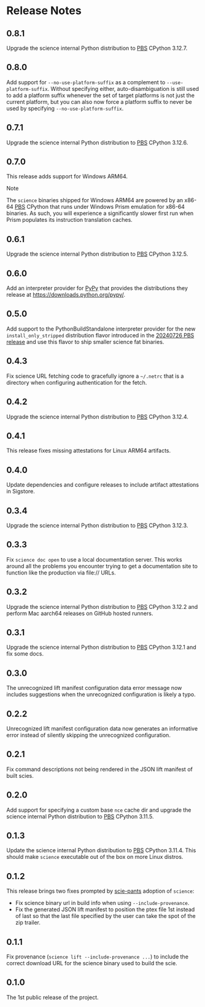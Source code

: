 # Release Notes

## 0.8.1

Upgrade the science internal Python distribution to [PBS][PBS] CPython 3.12.7.

## 0.8.0

Add support for `--no-use-platform-suffix` as a complement to `--use-platform-suffix`. Without
specifying either, auto-disambiguation is still used to add a platform suffix whenever the
set of target platforms is not just the current platform, but you can also now force a platform
suffix to never be used by specifying `--no-use-platform-suffix`.

## 0.7.1

Upgrade the science internal Python distribution to [PBS][PBS] CPython 3.12.6.

## 0.7.0

This release adds support for Windows ARM64. 

> [!NOTE]
> The `science` binaries shipped for Windows ARM64 are powered by an x86-64 [PBS][PBS] CPython
> that runs under Windows Prism emulation for x86-64 binaries. As such, you will experience a
> significantly slower first run when Prism populates its instruction translation caches.

## 0.6.1

Upgrade the science internal Python distribution to [PBS][PBS] CPython 3.12.5.

## 0.6.0

Add an interpreter provider for [PyPy](https://pypy.org/) that provides the distributions they
release at https://downloads.python.org/pypy/.

## 0.5.0

Add support to the PythonBuildStandalone interpreter provider for the new `install_only_stripped`
distribution flavor introduced in the [20240726 PBS release](
https://github.com/indygreg/python-build-standalone/releases/tag/20240726) and use this flavor to
ship smaller science fat binaries.

## 0.4.3

Fix science URL fetching code to gracefully ignore a `~/.netrc` that is a directory when configuring
authentication for the fetch.

## 0.4.2

Upgrade the science internal Python distribution to [PBS][PBS] CPython 3.12.4.

## 0.4.1

This release fixes missing attestations for Linux ARM64 artifacts.

## 0.4.0

Update dependencies and configure releases to include artifact attestations in Sigstore.

## 0.3.4

Upgrade the science internal Python distribution to [PBS][PBS] CPython 3.12.3.

## 0.3.3

Fix `science doc open` to use a local documentation server. This works around all the problems
you encounter trying to get a documentation site to function like the production via file:// URLs.

## 0.3.2

Upgrade the science internal Python distribution to [PBS][PBS] CPython 3.12.2 and perform Mac
aarch64 releases on GitHub hosted runners.

## 0.3.1

Upgrade the science internal Python distribution to [PBS][PBS] CPython 3.12.1 and fix some docs.

## 0.3.0

The unrecognized lift manifest configuration data error message now includes suggestions when the
unrecognized configuration is likely a typo.

## 0.2.2

Unrecognized lift manifest configuration data now generates an informative error instead of
silently skipping the unrecognized configuration.

## 0.2.1

Fix command descriptions not being rendered in the JSON lift manifest of built scies.

## 0.2.0

Add support for specifying a custom base `nce` cache dir and upgrade the science internal Python
distribution to [PBS][PBS] CPython 3.11.5.

## 0.1.3

Update the science internal Python distribution to [PBS][PBS] CPython 3.11.4. This should make
`science` executable out of the box on more Linux distros.

## 0.1.2

This release brings two fixes prompted by [scie-pants](https://github.com/pantsbuild/scie-pants)
adoption of `science`:
+ Fix science binary url in build info when using `--include-provenance`.
+ Fix the generated JSON lift manifest to position the ptex file 1st instead of last so that the
  last file specified by the user can take the spot of the zip trailer.

## 0.1.1

Fix provenance (`science lift --include-provenance ...`) to include the correct download URL for
the science binary used to build the scie.

## 0.1.0

The 1st public release of the project.

[PBS]: https://github.com/indygreg/python-build-standalone/
